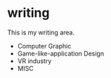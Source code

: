 # writing

This is my writing area.

* Computer Graphic
* Game-like-application Design
* VR industry
* MISC
